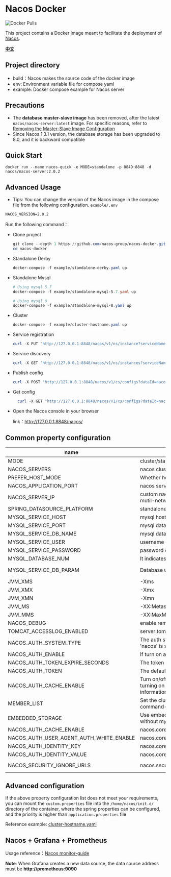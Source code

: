 # Nacos Docker

![Docker Pulls](https://img.shields.io/docker/pulls/nacos/nacos-server.svg?maxAge=60480)

This project contains a Docker image meant to facilitate the deployment of [Nacos](https://github.com/alibaba/nacos).

[**中文**](README_ZH.md)

## Project directory

* build：Nacos makes the source code of the docker image
* env: Environment variable file for compose yaml
* example: Docker compose example for Nacos server



## Precautions

* The **database master-slave image** has been removed, after the latest `nacos/nacos-server:latest` image. For specific reasons, refer to [Removing the Master-Slave Image Configuration](https://github.com/nacos-group/nacos-docker/wiki/%E7%A7%BB%E9%99%A4%E6%95%B0%E6%8D%AE%E5%BA%93%E4%B8%BB%E4%BB%8E%E9%95%9C%E5%83%8F%E9%85%8D%E7%BD%AE)
* Since Nacos 1.3.1 version, the database storage has been upgraded to 8.0, and it is backward compatible 


## Quick Start

```shell
docker run --name nacos-quick -e MODE=standalone -p 8849:8848 -d nacos/nacos-server:2.0.2
```


## Advanced Usage

* Tips: You can change the version of the Nacos image in the compose file from the following configuration.
`example/.env`
```dotenv
NACOS_VERSION=2.0.2
```

Run the following command：

* Clone project

  ```powershell
  git clone --depth 1 https://github.com/nacos-group/nacos-docker.git
  cd nacos-docker
  ```


* Standalone Derby

  ```powershell
  docker-compose -f example/standalone-derby.yaml up
  ```
* Standalone Mysql

  ```powershell
  # Using mysql 5.7
  docker-compose -f example/standalone-mysql-5.7.yaml up

  # Using mysql 8
  docker-compose -f example/standalone-mysql-8.yaml up
  ```

* Cluster

  ```powershell
  docker-compose -f example/cluster-hostname.yaml up 
  ```


* Service registration

  ```powershell
  curl -X PUT 'http://127.0.0.1:8848/nacos/v1/ns/instance?serviceName=nacos.naming.serviceName&ip=20.18.7.10&port=8080'
  ```

* Service discovery

    ```powershell
    curl -X GET 'http://127.0.0.1:8848/nacos/v1/ns/instances?serviceName=nacos.naming.serviceName'
    ```

* Publish config

  ```powershell
  curl -X POST "http://127.0.0.1:8848/nacos/v1/cs/configs?dataId=nacos.cfg.dataId&group=test&content=helloWorld"
  ```

* Get config

  ```powershell
    curl -X GET "http://127.0.0.1:8848/nacos/v1/cs/configs?dataId=nacos.cfg.dataId&group=test"
  ```

  

* Open the Nacos console in your browser
  
  link：http://127.0.0.1:8848/nacos/



## Common property configuration 

| name                          | description                            | option                                 |
| ----------------------------- | -------------------------------------- | -------------------------------------- |
| MODE                          | cluster/standalone                     | cluster/standalone default **cluster** |
| NACOS_SERVERS                 | nacos cluster address        | eg. ip1:port1 ip2:port2 ip3:port3             |
| PREFER_HOST_MODE              | Whether hostname are supported         | hostname/ip default **ip**             |
| NACOS_APPLICATION_PORT             | nacos server port                      | default **8848**                       |
| NACOS_SERVER_IP             | custom nacos server ip when network was mutil-network                      |                         |
| SPRING_DATASOURCE_PLATFORM    | standalone support mysql               | mysql / empty default empty            |
| MYSQL_SERVICE_HOST | mysql  host |  |
| MYSQL_SERVICE_PORT | mysql  database port | default : **3306** |
| MYSQL_SERVICE_DB_NAME | mysql  database name |  |
| MYSQL_SERVICE_USER | username of  database |  |
| MYSQL_SERVICE_PASSWORD | password of  database |  |
| MYSQL_DATABASE_NUM      | It indicates the number of database             | default :**1**                      |
| MYSQL_SERVICE_DB_PARAM      | Database url parameter             | default : **characterEncoding=utf8&connectTimeout=1000&socketTimeout=3000&autoReconnect=true&useSSL=false**                      |
| JVM_XMS      |  -Xms             | default :1g                          |
| JVM_XMX      |  -Xmx            | default :1g                          |
| JVM_XMN      |  -Xmn           | default :512m                          |
| JVM_MS      |  -XX:MetaspaceSize          | default :128m                          |
| JVM_MMS      |  -XX:MaxMetaspaceSize          | default :320m                          |
| NACOS_DEBUG      |  enable remote debug          | y/n default :n                          |
| TOMCAT_ACCESSLOG_ENABLED      |  server.tomcat.accesslog.enabled         | default :false                          |
| NACOS_AUTH_SYSTEM_TYPE      |  The auth system to use, currently only 'nacos' is supported        | default :nacos                          |
| NACOS_AUTH_ENABLE      |  If turn on auth system        | default :false                          |
| NACOS_AUTH_TOKEN_EXPIRE_SECONDS      |  The token expiration in seconds        | default :18000                          |
| NACOS_AUTH_TOKEN      |  The default token        | default :SecretKey012345678901234567890123456789012345678901234567890123456789                          |
| NACOS_AUTH_CACHE_ENABLE      |  Turn on/off caching of auth information. By turning on this switch, the update of auth information would have a 15 seconds delay.        | default : false                          |
| MEMBER_LIST      |  Set the cluster list with a configuration file or command-line argument        | eg:192.168.16.101:8847?raft_port=8807,192.168.16.101?raft_port=8808,192.168.16.101:8849?raft_port=8809                          |
| EMBEDDED_STORAGE      |    Use embedded storage in cluster mode without mysql      | `embedded` default : none                          |
| NACOS_AUTH_CACHE_ENABLE      |    nacos.core.auth.caching.enabled      |  default : false                          |
| NACOS_AUTH_USER_AGENT_AUTH_WHITE_ENABLE      |    nacos.core.auth.enable.userAgentAuthWhite      |  default : false                          |
| NACOS_AUTH_IDENTITY_KEY      |    nacos.core.auth.server.identity.key      |  default : serverIdentity                          |
| NACOS_AUTH_IDENTITY_VALUE      |    nacos.core.auth.server.identity.value      |  default : security                          |
| NACOS_SECURITY_IGNORE_URLS      |    nacos.security.ignore.urls      |  default : `/,/error,/**/*.css,/**/*.js,/**/*.html,/**/*.map,/**/*.svg,/**/*.png,/**/*.ico,/console-fe/public/**,/v1/auth/**,/v1/console/health/**,/actuator/**,/v1/console/server/**`                          |



## Advanced configuration

If the above property configuration list does not meet your requirements, you can mount the `custom.properties` file into the `/home/nacos/init.d/` directory of the container, where the spring properties can be configured, and the priority is higher than `application.properties` file

Reference example: [cluster-hostname.yaml](/example/cluster-hostname.yaml)
## Nacos + Grafana + Prometheus

Usage reference：[Nacos monitor-guide](https://nacos.io/zh-cn/docs/monitor-guide.html)

**Note**:  When Grafana creates a new data source, the data source address must be **http://prometheus:9090**


